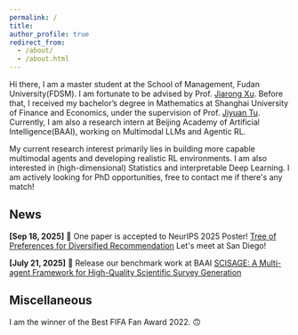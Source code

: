```yaml
---
permalink: /
title: 
author_profile: true
redirect_from: 
  - /about/
  - /about.html
---
```


Hi there, I am a master student at the School of Management, Fudan University(FDSM). I am fortunate to be advised by Prof. [Jiarong Xu](https://galina0217.github.io/). Before that, I received my bachelor’s degree in Mathematics at Shanghai University of Finance and Economics, under the supervision of Prof. [Jiyuan Tu](https://ins.sjtu.edu.cn/peoples/tujiyuan). Currently, I am also a research intern at Beijing Academy of Artificial Intelligence(BAAI), working on Multimodal LLMs and Agentic RL.

My current research interest primarily lies in building more capable multimodal agents and developing realistic RL environments. I am also interested in (high-dimensional) Statistics and interpretable Deep Learning. I am actively looking for PhD opportunities, free to contact me if there's any match!

## News
**[Sep 18, 2025]** 🎉 One paper is accepted to NeurIPS 2025 Poster! [Tree of Preferences for Diversified Recommendation](https://neurips.cc/virtual/2025/poster/118613) Let's meet at San Diego!

**[July 21, 2025]** 🎉 Release our benchmark work at BAAI [SCISAGE: A Multi-agent Framework for High-Quality Scientific Survey Generation](https://arxiv.org/abs/2506.12689)

## Miscellaneous
I am the winner of the Best FIFA Fan Award 2022. 🙃 